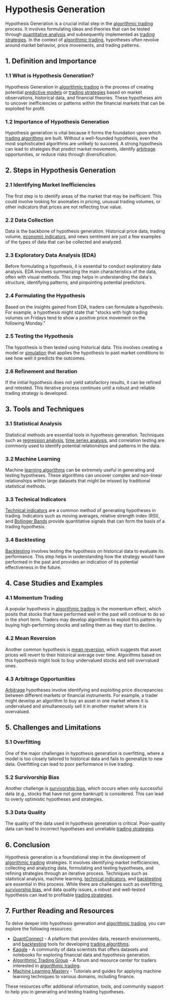 # Hypothesis Generation

Hypothesis Generation is a crucial initial step in the [algorithmic trading](../a/algorithmic_trading.md) process. It involves formulating ideas and theories that can be tested through [quantitative analysis](../q/quantitative_analysis.md) and subsequently implemented as [trading strategies](../t/trading_strategies.md). In the context of [algorithmic trading](../a/algorithmic_trading.md), hypotheses often revolve around market behavior, price movements, and trading patterns.

## 1. Definition and Importance

### 1.1 What is Hypothesis Generation?

Hypothesis Generation in [algorithmic trading](../a/algorithmic_trading.md) is the process of creating potential [predictive models](../p/predictive_models_in_trading.md) or [trading strategies](../t/trading_strategies.md) based on market observations, historical data, and financial theories. These hypotheses aim to uncover inefficiencies or patterns within the financial markets that can be exploited for profit.

### 1.2 Importance of Hypothesis Generation

Hypothesis generation is vital because it forms the foundation upon which [trading algorithms](../t/trading_algorithms.md) are built. Without a well-founded hypothesis, even the most sophisticated algorithms are unlikely to succeed. A strong hypothesis can lead to strategies that predict market movements, identify [arbitrage](../a/arbitrage.md) opportunities, or reduce risks through diversification.

## 2. Steps in Hypothesis Generation

### 2.1 Identifying Market Inefficiencies

The first step is to identify areas of the market that may be inefficient. This could involve looking for anomalies in pricing, unusual trading volumes, or other indicators that prices are not reflecting true value.

### 2.2 Data Collection

Data is the backbone of hypothesis generation. Historical price data, trading volume, [economic indicators](../e/economic_indicators.md), and news sentiment are just a few examples of the types of data that can be collected and analyzed.

### 2.3 Exploratory Data Analysis (EDA)

Before formulating a hypothesis, it is essential to conduct exploratory data analysis. EDA involves summarizing the main characteristics of the data, often with visual methods. This step helps in understanding the data's structure, identifying patterns, and pinpointing potential predictors.

### 2.4 Formulating the Hypothesis

Based on the insights gained from EDA, traders can formulate a hypothesis. For example, a hypothesis might state that "stocks with high trading volumes on Fridays tend to show a positive price movement on the following Monday."

### 2.5 Testing the Hypothesis

The hypothesis is then tested using historical data. This involves creating a model or [simulation](../s/simulation_in_trading.md) that applies the hypothesis to past market conditions to see how well it predicts the outcomes.

### 2.6 Refinement and Iteration

If the initial hypothesis does not yield satisfactory results, it can be refined and retested. This iterative process continues until a robust and reliable trading strategy is developed.

## 3. Tools and Techniques

### 3.1 Statistical Analysis

Statistical methods are essential tools in hypothesis generation. Techniques such as [regression analysis](../r/regression_analysis.md), [time series analysis](../t/time_series_analysis.md), and correlation testing are commonly used to identify potential relationships and patterns in the data.

### 3.2 Machine Learning

Machine [learning algorithms](../l/learning_algorithms_in_trading.md) can be extremely useful in generating and testing hypotheses. These algorithms can uncover complex and non-linear relationships within large datasets that might be missed by traditional statistical methods.

### 3.3 Technical Indicators

[Technical indicators](../t/technical_indicators.md) are a common method of generating hypotheses in trading. Indicators such as moving averages, relative strength index (RSI), and [Bollinger Bands](../b/bollinger_bands.md) provide quantitative signals that can form the basis of a trading hypothesis.

### 3.4 Backtesting

[Backtesting](../b/backtesting.md) involves testing the hypothesis on historical data to evaluate its performance. This step helps in understanding how the strategy would have performed in the past and provides an indication of its potential effectiveness in the future.

## 4. Case Studies and Examples

### 4.1 Momentum Trading

A popular hypothesis in [algorithmic trading](../a/algorithmic_trading.md) is the momentum effect, which posits that stocks that have performed well in the past will continue to do so in the short term. Traders may develop algorithms to exploit this pattern by buying high-performing stocks and selling them as they start to decline.

### 4.2 Mean Reversion

Another common hypothesis is [mean reversion](../m/mean_reversion.md), which suggests that asset prices will revert to their historical average over time. Algorithms based on this hypothesis might look to buy undervalued stocks and sell overvalued ones.

### 4.3 Arbitrage Opportunities

[Arbitrage](../a/arbitrage.md) hypotheses involve identifying and exploiting price discrepancies between different markets or financial instruments. For example, a trader might develop an algorithm to buy an asset in one market where it is undervalued and simultaneously sell it in another market where it is overvalued.

## 5. Challenges and Limitations

### 5.1 Overfitting

One of the major challenges in hypothesis generation is overfitting, where a model is too closely tailored to historical data and fails to generalize to new data. Overfitting can lead to poor performance in live trading.

### 5.2 Survivorship Bias

Another challenge is [survivorship bias](../s/survivorship_bias.md), which occurs when only successful data (e.g., stocks that have not gone bankrupt) is considered. This can lead to overly optimistic hypotheses and strategies.

### 5.3 Data Quality

The quality of the data used in hypothesis generation is critical. Poor-quality data can lead to incorrect hypotheses and unreliable [trading strategies](../t/trading_strategies.md).

## 6. Conclusion

Hypothesis generation is a foundational step in the development of [algorithmic trading](../a/algorithmic_trading.md) strategies. It involves identifying market inefficiencies, collecting and analyzing data, formulating and testing hypotheses, and refining strategies through an iterative process. Techniques such as statistical analysis, machine learning, [technical indicators](../t/technical_indicators.md), and [backtesting](../b/backtesting.md) are essential in this process. While there are challenges such as overfitting, [survivorship bias](../s/survivorship_bias.md), and data quality issues, a robust and well-tested hypothesis can lead to profitable [trading strategies](../t/trading_strategies.md).

## 7. Further Reading and Resources

To delve deeper into hypothesis generation and [algorithmic trading](../a/algorithmic_trading.md), you can explore the following resources:

- [QuantConnect](https://www.quantconnect.com/) - A platform that provides data, research environments, and [backtesting](../b/backtesting.md) tools for developing [trading algorithms](../t/trading_algorithms.md).
- [Kaggle](https://www.kaggle.com/) - A community of data scientists that offers datasets and notebooks for exploring financial data and hypothesis generation.
- [Algorithmic Trading Group](https://www.algotrading.group/) - A forum and resource center for traders interested in [algorithmic trading](../a/algorithmic_trading.md).
- [Machine Learning Mastery](https://machinelearningmastery.com/) - Tutorials and guides for applying machine learning techniques to various domains, including finance.

These resources offer additional information, tools, and community support to help you in generating and testing trading hypotheses.
